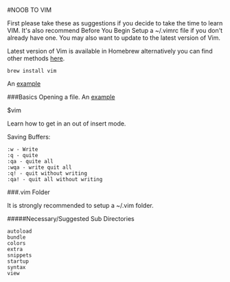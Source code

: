 #NOOB TO VIM

First please take these as suggestions if you decide to take the time to learn VIM.
It's also recommend Before You Begin Setup a ~/.vimrc file if you don't already have one.
You may also want to update to the latest version of Vim. 

Latest version of Vim is available in Homebrew alternatively you can find other methods [here](http://www.vim.org/download.php).
```
brew install vim
```


An [example](https://github.com/bingeboy/vim101/blob/master/examples/node.js)



###Basics
Opening a file.
An [example](http://url.com/ "Title")

$vim


Learn how to get in an out of insert mode.

Saving Buffers:
```
:w - Write 
:q - quite
:qa - quite all
:wqa - write quit all
:q! - quit without writing
:qa! - quit all without writing
```

###.vim Folder

It is strongly recommended to setup a ~/.vim folder.

#####Necessary/Suggested Sub Directories
```
autoload
bundle
colors
extra
snippets
startup
syntax
view
```
